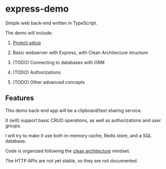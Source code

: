 # express-demo

Simple web back-end written in TypeScript.

The demo will include:

1. [Project setup](/SETUP.md)

2. Basic webserver with Express, with Clean Architecture structure

3. (TODO) Connecting to databases with ORM

4. (TODO) Authorizations

5. (TODO) Other advanced concepts

## Features

This demo back-end app will be a clipboard/text sharing service.

It (will) support basic CRUD operations, as well as authorizations and user groups.

I will try to make it use both in-memory cache, Redis store, and a SQL database.

Code is organized following the [clean architecture](https://www.freecodecamp.org/news/a-quick-introduction-to-clean-architecture-990c014448d2/) mindset.

The HTTP APIs are not yet stable, so they are not documented.
